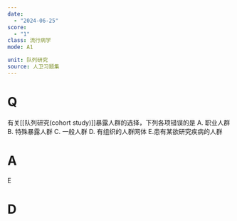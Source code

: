 ```yaml
---
date:
  - "2024-06-25"
score:
  - "1"
class: 流行病学
mode: A1

unit: 队列研究
source: 人卫习题集
---
```



# Q
有关[[队列研究(cohort study)]]暴露人群的选择，下列各项错误的是
A. 职业人群 
B. 特殊暴露人群 
C. 一般人群
D. 有组织的人群网体 
E.患有某欲研究疾病的人群

# A

E


# D
